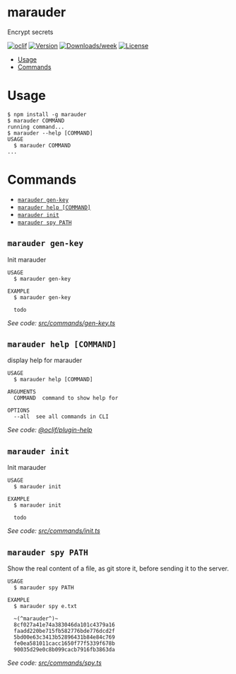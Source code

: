 marauder
============

Encrypt secrets

[![oclif](https://img.shields.io/badge/cli-oclif-brightgreen.svg)](https://oclif.io)
[![Version](https://img.shields.io/npm/v/marauder.svg)](https://npmjs.org/package/marauder)
[![Downloads/week](https://img.shields.io/npm/dw/marauder.svg)](https://npmjs.org/package/marauder)
[![License](https://img.shields.io/npm/l/marauder.svg)](https://github.com/tpucci/marauder/blob/master/package.json)

<!-- toc -->
* [Usage](#usage)
* [Commands](#commands)
<!-- tocstop -->
# Usage

```sh-session
$ npm install -g marauder
$ marauder COMMAND
running command...
$ marauder --help [COMMAND]
USAGE
  $ marauder COMMAND
...
```

# Commands
<!-- commands -->
* [`marauder gen-key`](#marauder-gen-key)
* [`marauder help [COMMAND]`](#marauder-help-command)
* [`marauder init`](#marauder-init)
* [`marauder spy PATH`](#marauder-spy-path)

## `marauder gen-key`

Init marauder

```
USAGE
  $ marauder gen-key

EXAMPLE
  $ marauder gen-key

  todo
```

_See code: [src/commands/gen-key.ts](https://github.com/bamlab/marauder/blob/v1.0.0/src/commands/gen-key.ts)_

## `marauder help [COMMAND]`

display help for marauder

```
USAGE
  $ marauder help [COMMAND]

ARGUMENTS
  COMMAND  command to show help for

OPTIONS
  --all  see all commands in CLI
```

_See code: [@oclif/plugin-help](https://github.com/oclif/plugin-help/blob/v3.2.2/src/commands/help.ts)_

## `marauder init`

Init marauder

```
USAGE
  $ marauder init

EXAMPLE
  $ marauder init

  todo
```

_See code: [src/commands/init.ts](https://github.com/bamlab/marauder/blob/v1.0.0/src/commands/init.ts)_

## `marauder spy PATH`

Show the real content of a file, as git store it, before sending it to the server.

```
USAGE
  $ marauder spy PATH

EXAMPLE
  $ marauder spy e.txt

  ~(^marauder^)~
  8cf027a41e74a383046da101c4379a16
  faadd220be715fb582776bde776dcd2f
  5bd00e63c3413b52896431b84e84c769
  fe0ea581011cacc1650f77f5339f678b
  90035d29e0c8b099cacb7916fb3863da
```

_See code: [src/commands/spy.ts](https://github.com/bamlab/marauder/blob/v1.0.0/src/commands/spy.ts)_
<!-- commandsstop -->
